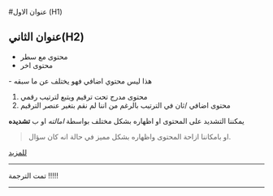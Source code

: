 ﻿#عنوان الاول  (H1)
## عنوان الثاني(H2)
- محتوى مع سطر 
- محتوى اخر 

\- هذا ليس محتوي اضافي فهو يختلف عن ما سبقه

1. محتوى مدرج تحت ترقيم ويتبع لترتيب رقمي
1. محتوى اضافي /ثان في الترتيب بالرغم من اننا لم نقم بتغير عنصر الترقيم 

 يمكننا التشديد على المحتوى او اظهاره بشكل مختلف بواسطة  *امالته* او ب **تشديده**
> او بامكاننا ازاحة المحتوى واظهاره بشكل مميز في حالة انه كان سؤال.


[للمزيد ](https://guides.github.com/pdfs/markdown-cheatsheet-online.pdf)

***
تمت الترجمة !!!!!

***
